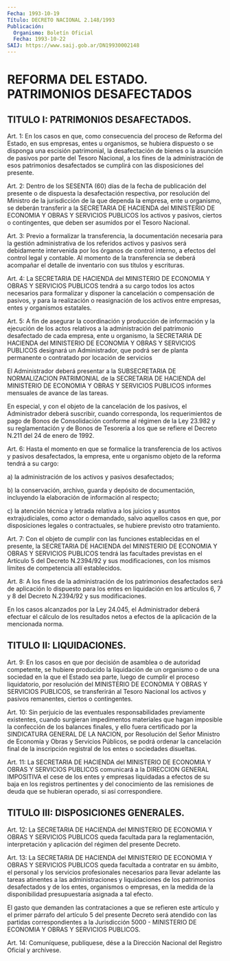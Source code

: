 ```yaml
---
Fecha: 1993-10-19
Título: DECRETO NACIONAL 2.148/1993
Publicación:
  Organismo: Boletín Oficial
  Fecha: 1993-10-22
SAIJ: https://www.saij.gob.ar/DN19930002148
---
```

# REFORMA DEL ESTADO. PATRIMONIOS DESAFECTADOS

## TITULO I: PATRIMONIOS DESAFECTADOS.

<a id="1"></a>
Art.  1: En los casos en que, como consecuencia del proceso de Reforma del  Estado,  en  sus  empresas,  entes  u  organismos,  se hubiera  dispuesto  o  se  disponga  una  escisión  patrimonial, la desafectación  de  bienes  o la asunción de pasivos por  parte  del Tesoro  Nacional,  a  los  fines   de  la  administración  de  esos patrimonios  desafectados se cumplirá  con  las  disposiciones  del presente.

<a id="2"></a>
Art.  2:  Dentro  de  los  SESENTA  (60)  días  de la fecha de publicación    del    presente  o  de  dispuesta  la  desafectación respectiva, por resolución  del  Ministro  de la jurisdicción de la que dependa la empresa, ente u organismo, se  deberán  transferir a la  SECRETARIA  DE  HACIENDA  del MINISTERIO DE ECONOMIA Y OBRAS  Y SERVICIOS PUBLICOS los activos  y  pasivos, ciertos o contingentes, que deben ser asumidos por el Tesoro Nacional.

<a id="3"></a>
Art. 3: Previo a formalizar la transferencia, la documentación necesaria  para  la gestión administrativa de los referidos activos y pasivos será debidamente  intervenida  por los órganos de control interno, a efectos del control legal y contable.  Al  momento de la transferencia se deberá acompañar el detalle de inventario  con sus títulos y escrituras.

<a id="4"></a>
Art. 4: La SECRETARIA DE HACIENDA del MINISTERIO DE ECONOMIA Y OBRAS  Y  SERVICIOS  PUBLICOS  tendrá  a  su  cargo todos los actos necesarios para formalizar y disponer la cancelación o compensación de pasivos, y para la realización  o  reasignación  de los    activos   entre  empresas,  entes  y  organismos  estatales.

<a id="5"></a>
Art.  5:  A  fin  de  asegurar la coordinación y producción de información y la ejecución de los actos relativos a la administración del patrimonio  desafectado  de cada empresa, ente u organismo, la SECRETARIA DE HACIENDA del MINISTERIO  DE  ECONOMIA Y OBRAS  Y  SERVICIOS PUBLICOS designará un Administrador, que  podrá ser de planta  permanente  o  contratado  por locación de servicios

El    Administrador  deberá  presentar  a  la  SUBSECRETARIA    DE NORMALIZACION    PATRIMONIAL  de  la  SECRETARIA  DE  HACIENDA  del MINISTERIO  DE ECONOMIA  Y  OBRAS  Y  SERVICIOS  PUBLICOS  informes mensuales de avance de las tareas.

En especial,  y con el objeto de la cancelación de los pasivos, el Administrador deberá suscribir, cuando corresponda, los requerimientos de  pago  de  Bonos  de  Consolidación  conforme  al régimen  de  la  Ley  23.982  y  su  reglamentación  y  de Bonos de Tesorería a los que se refiere el Decreto N.211 del 24 de  enero de 1992.

<a id="6"></a>
Art.  6: Hasta el momento en que se formalice la transferencia de  los  activos   y  pasivos  desafectados,  la  empresa,  ente  u organismo objeto de la reforma tendrá a su cargo:

a) la administración  de  los  activos y pasivos desafectados;

b) la conservación, archivo, guarda  y  depósito de documentación, incluyendo    la  elaboración  de  información  al    respecto;

c) la atención  técnica y letrada relativa a los juicios y asuntos extrajudiciales, como  actor  o  demandado, salvo aquellos casos en que,  por  disposiciones  legales  o  contractuales,    se  hubiere previsto otro tratamiento.

<a id="7"></a>
Art. 7: Con el objeto de cumplir con las funciones establecidas en el  presente,  la  SECRETARIA  DE  HACIENDA  del  MINISTERIO  DE ECONOMIA  Y  OBRAS  Y  SERVICIOS  PUBLICOS  tendrá  las  facultades previstas en el Artículo 5 del Decreto N.2394/92 y sus modificaciones,    con  los  mismos  límites  de  competencia  allí establecidos.

<a id="8"></a>
Art.  8:  A  los fines de la administración de los patrimonios desafectados será de  aplicación  lo  dispuesto  para  los entes en liquidación en los artículos 6, 7 y 8 del Decreto N.2394/92  y  sus modificaciones.

En  los  casos  alcanzados  por  la  Ley  24.045, el Administrador deberá efectuar el cálculo de los resultados  netos a efectos de la aplicación de la mencionada norma.

## TITULO II: LIQUIDACIONES.

<a id="9"></a>
Art.  9:  En  los  casos  en que por decisión de asamblea o de autoridad competente, se hubiere  producido  la  liquidación  de un organismo  o  de  una sociedad en la que el Estado sea parte, luego de cumplir el proceso  liquidatorio,  por resolución del MINISTERIO DE  ECONOMIA  Y  OBRAS  Y SERVICIOS PUBLICOS,  se  transferirán  al Tesoro  Nacional  los  activos  y  pasivos  remanentes,  ciertos  o contingentes.

<a id="10"></a>
Art.  10:  Sin  perjuicio  de las eventuales responsabilidades previamente  existentes, cuando surgieran  impedimentos  materiales que hagan imposible  la  confección de los balances finales, y ello fuera certificado por la SINDICATURA  GENERAL  DE  LA  NACION,  por Resolución  del  Señor  Ministro  de  Economía  y Obras y Servicios Públicos, se podrá ordenar la cancelación final de  la  inscripción registral de los entes o sociedades disueltas.

<a id="11"></a>
Art. 11: La SECRETARIA DE HACIENDA del MINISTERIO DE ECONOMIA Y OBRAS  Y  SERVICIOS  PUBLICOS  comunicará  a  la  DIRECCION GENERAL IMPOSITIVA el cese de los entes y empresas liquidadas  a efectos de su  baja  en  los registros pertinentes y del conocimiento  de  las remisiones de deuda que se hubieran operado, si así correspondiere.

## TITULO III: DISPOSICIONES GENERALES.

<a id="12"></a>
Art. 12: La SECRETARIA DE HACIENDA del MINISTERIO DE ECONOMIA Y OBRAS  Y SERVICIOS PUBLICOS queda facultada para la reglamentación, interpretación  y  aplicación  del  régimen  del  presente Decreto.

<a id="13"></a>
Art. 13: La SECRETARIA DE HACIENDA del MINISTERIO DE ECONOMIA Y OBRAS  Y  SERVICIOS  PUBLICOS  queda  facultada  a  contratar en su ámbito,  el personal y los servicios profesionales necesarios  para llevar adelante  las  tareas  atinentes  a  las  administraciones y liquidaciones  de  los  patrimonios  desafectados y de  los  entes, organismos  o  empresas,  en  la  medida  de    la   disponibilidad presupuestaria asignada a tal efecto.

El  gasto  que demanden las contrataciones a que se refieren  este artículo y el  primer  párrafo  del artículo 5 del presente Decreto será atendido con las partidas correspondientes  a  la Jurisdicción 5000  -  MINISTERIO  DE  ECONOMIA  Y  OBRAS  Y  SERVICIOS PUBLICOS.

<a id="14"></a>
Art. 14: Comuníquese, publíquese, dése a la Dirección Nacional del Registro Oficial y archívese.